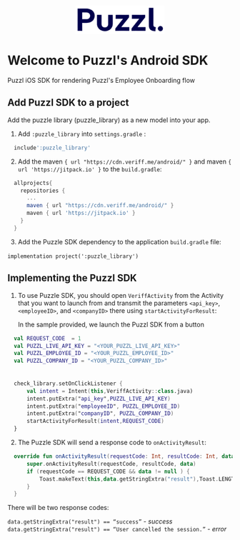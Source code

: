 <div  style="text-align:center"><img src="/puzzl-logo.png" alt="Puzzl" width="200"/></div>

# Welcome to Puzzl's Android SDK
Puzzl iOS SDK for rendering Puzzl's Employee Onboarding flow

## Add Puzzl SDK to a project

Add the puzzle library (puzzle_library) as a new model into your app. 

1. Add `:puzzle_library` into `settings.gradle` :

  ```gradle
    include':puzzle_library'
  ```
2. Add the maven `{ url "https://cdn.veriff.me/android/" }`  and maven `{ url 'https://jitpack.io' }` to the `build.gradle`:


  ```gradle
    allprojects{
      repositories { 
        ...        
        maven { url "https://cdn.veriff.me/android/" }        
        maven { url 'https://jitpack.io' }    
      }
    }
  ```
3. Add the Puzzle SDK dependency to the application `build.gradle` file:

`implementation project(':puzzle_library')`

## Implementing the Puzzl SDK

1. To use Puzzle SDK, you should open `VeriffActivity` from the Activity that you want to launch from and transmit the parameters `<api_key>`, `<employeeID>`, and `<companyID>` there using `startActivityForResult`: 

    In the sample provided, we launch the Puzzl SDK from a button

  ```Kotlin
    val REQUEST_CODE  = 1
    val PUZZL_LIVE_API_KEY = "<YOUR_PUZZL_LIVE_API_KEY>"
    val PUZZL_EMPLOYEE_ID = "<YOUR_PUZZL_EMPLOYEE_ID>"
    val PUZZL_COMPANY_ID = "<YOUR_PUZZL_COMPANY_ID>"


    check_library.setOnClickListener {
        val intent = Intent(this,VeriffActivity::class.java)
        intent.putExtra("api_key",PUZZL_LIVE_API_KEY)
        intent.putExtra("employeeID", PUZZL_EMPLOYEE_ID)
        intent.putExtra("companyID", PUZZL_COMPANY_ID)
        startActivityForResult(intent,REQUEST_CODE)
    }
  ```

2. The Puzzle SDK will send a response code to `onActivityResult`:

  ```Kotlin
    override fun onActivityResult(requestCode: Int, resultCode: Int, data: Intent?) {
        super.onActivityResult(requestCode, resultCode, data)
        if (requestCode == REQUEST_CODE && data != null ) {
            Toast.makeText(this,data.getStringExtra("result"),Toast.LENGTH_LONG).show()
        }
    }
  ```

There will be two response codes:

  `data.getStringExtra("result") == “success”` - *success*       
  `data.getStringExtra("result") == “User cancelled the session.”` - *error*